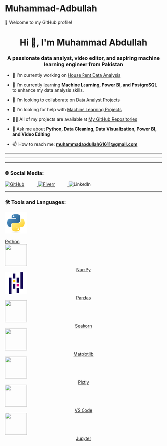 # Muhammad-Adbullah
👋 Welcome to my GitHub profile!
<h1 align="center">Hi 👋, I'm Muhammad Abdullah</h1>
<h3 align="center">A passionate data analyst, video editor, and aspiring machine learning engineer from Pakistan</h3>

- 🔭 I’m currently working on [House Rent Data Analysis](https://github.com/Abdullah1218-bit/House-Rent-Data-Analysis/tree/main/House%20Rent%20Data%20Analysis)

- 🌱 I’m currently learning **Machine Learning, Power BI, and PostgreSQL** to enhance my data analysis skills.

- 👯 I’m looking to collaborate on [Data Analyst Projects](https://github.com/Abdullah1218-bit/House-Rent-Data-Analysis/tree/main/House%20Rent%20Data%20Analysis)

- 🤝 I’m looking for help with [Machine Learning Projects](https://github.com/Abdullah1218-bit/Machine-Learning-Projects/tree/main/ML%20on%20insurance%20data)

- 👨‍💻 All of my projects are available at [My GitHub Repositories](https://github.com/Abdullah1218-bit?tab=repositories)

- 💬 Ask me about **Python, Data Cleaning, Data Visualization, Power BI, and Video Editing**

- 📫 How to reach me: **muhammadabdullah61611@gmail.com**

---

---
---

<h3 align="left">🌐 Social Media:</h3>

<p align="left">
  <!-- GitHub -->
  <a href="https://github.com/Abdullah1218-bit" target="_blank">
    <img src="https://cdn-icons-png.flaticon.com/512/25/25231.png" alt="GitHub" width="60" height="60" style="margin-right: 40px;" />
  </a>

  <!-- Fiverr -->
  <a href="https://www.fiverr.com/u_d7b7c0c16cbb/do-advanced-data-cleaning-in-excel-power-bi-or-python?context_referrer=tailored_homepage_perseus&source=recently_viewed_gigs&ref_ctx_id=ee66c127893642b2ba38f77626f7e7df&context=recommendation&pckg_id=1&pos=2&context_alg=recently_viewed&seller_online=true&imp_id=1c02d7e6-1f86-4c39-ae65-5d8c934b7064" target="_blank">
    <img src="https://cdn.worldvectorlogo.com/logos/fiverr-1.svg" alt="Fiverr" width="80" height="60" style="margin-right: 40px;" />
  </a>

  <!-- LinkedIn (no link) -->
  <img src="https://cdn-icons-png.flaticon.com/512/174/174857.png" alt="LinkedIn" width="60" height="60" />
</p>


---

<h3 align="left">🛠️ Tools and Languages:</h3>

<p align="left" style="display: flex; flex-wrap: wrap; gap: 30px;">
  <!-- Python -->
  <a href="https://www.python.org" target="_blank" style="text-align: center;">
    <img src="https://raw.githubusercontent.com/devicons/devicon/master/icons/python/python-original.svg" width="70" height="70" />
    <div>Python</div>
  </a>

  <!-- NumPy -->
  <a href="https://numpy.org/" target="_blank" style="text-align: center;">
    <img src="https://upload.wikimedia.org/wikipedia/commons/3/31/NumPy_logo_2020.svg" width="70" height="70" />
    <div>NumPy</div>
  </a>

  <!-- Pandas -->
  <a href="https://pandas.pydata.org/" target="_blank" style="text-align: center;">
    <img src="https://raw.githubusercontent.com/devicons/devicon/master/icons/pandas/pandas-original.svg" width="70" height="70" />
    <div>Pandas</div>
  </a>

  <!-- Seaborn -->
  <a href="https://seaborn.pydata.org" target="_blank" style="text-align: center;">
    <img src="https://seaborn.pydata.org/_images/logo-mark-lightbg.svg" width="70" height="70" />
    <div>Seaborn</div>
  </a>

  <!-- Matplotlib -->
  <a href="https://matplotlib.org" target="_blank" style="text-align: center;">
    <img src="https://matplotlib.org/_static/images/logo2.svg" width="70" height="70" />
    <div>Matplotlib</div>
  </a>

  <!-- Plotly -->
  <a href="https://plotly.com" target="_blank" style="text-align: center;">
    <img src="https://www.vectorlogo.zone/logos/plotly/plotly-icon.svg" width="70" height="70" />
    <div>Plotly</div>
  </a>

  <!-- VS Code -->
  <a href="https://code.visualstudio.com" target="_blank" style="text-align: center;">
    <img src="https://cdn.worldvectorlogo.com/logos/visual-studio-code-1.svg" width="70" height="70" />
    <div>VS Code</div>
  </a>

  <!-- Jupyter -->
  <a href="https://jupyter.org" target="_blank" style="text-align: center;">
    <img src="https://upload.wikimedia.org/wikipedia/commons/3/38/Jupyter_logo.svg" width="70" height="70" />
    <div>Jupyter</div>
  </a>
</p>

